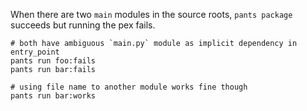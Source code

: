When there are two `main` modules in the source roots, `pants package` succeeds but running the pex fails.

```
# both have ambiguous `main.py` module as implicit dependency in entry_point
pants run foo:fails
pants run bar:fails
```

```
# using file name to another module works fine though
pants run bar:works
```
